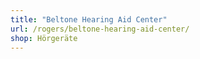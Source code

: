 ```yaml
---
title: "Beltone Hearing Aid Center"
url: /rogers/beltone-hearing-aid-center/
shop: Hörgeräte
---
```

